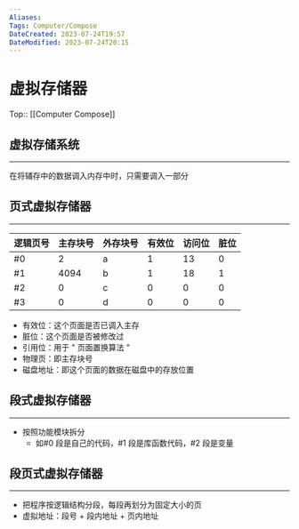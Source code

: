 ```yaml
---
Aliases: 
Tags: Computer/Compose 
DateCreated: 2023-07-24T19:57
DateModified: 2023-07-24T20:15
---
```

# 虚拟存储器
Top:: [[Computer Compose]]

## 虚拟存储系统
---
在将辅存中的数据调入内存中时，只需要调入一部分

## 页式虚拟存储器
---

| 逻辑页号 | 主存块号 | 外存块号 | 有效位 | 访问位 | 脏位 |
| -------- | -------- | -------- | ------ | ------ | ---- |
| #0       | 2        | a        | 1      | 13     | 0    |
| #1       | 4094     | b        | 1      | 18     | 1    |
| #2       | 0        | c        | 0      | 0      | 0    |
| #3       | 0        | d        | 0      | 0      | 0     |

- 有效位：这个页面是否已调入主存
- 脏位：这个页面是否被修改过
- 引用位：用于 " 页面置换算法 "
- 物理页：即主存块号
- 磁盘地址：即这个页面的数据在磁盘中的存放位置

## 段式虚拟存储器
---
- 按照功能模块拆分
	- 如#0 段是自己的代码，#1 段是库函数代码，#2 段是变量

## 段页式虚拟存储器
---
- 把程序按逻辑结构分段，每段再划分为固定大小的页
- 虚拟地址：段号 + 段内地址 + 页内地址
